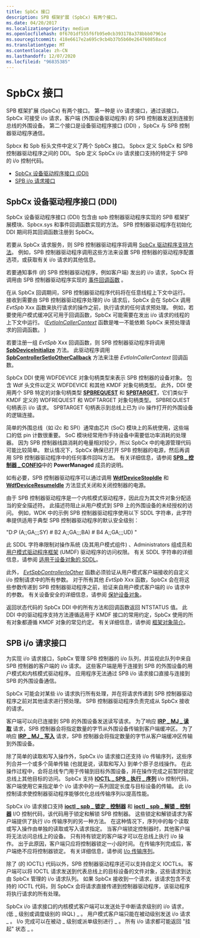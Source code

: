 ```yaml
---
title: SpbCx 接口
description: SPB 框架扩展 (SpbCx) 有两个接口。
ms.date: 04/20/2017
ms.localizationpriority: medium
ms.openlocfilehash: 0f6701df555f6fb95e0cb393178a378bbb07961e
ms.sourcegitcommit: 418e6617e2a695c9cb4b37b5b60e264760858acd
ms.translationtype: MT
ms.contentlocale: zh-CN
ms.lasthandoff: 12/07/2020
ms.locfileid: "96835385"
---
```

# <a name="spbcx-interfaces"></a>SpbCx 接口


SPB 框架扩展 (SpbCx) 有两个接口。 第一种是 i/o 请求接口，通过该接口，SpbCx 可接受 i/o 请求，客户端 (外围设备驱动程序) 的 SPB 控制器发送到连接到总线的外围设备。 第二个接口是设备驱动程序接口 (DDI) ，SpbCx 与 SPB 控制器驱动程序通信。

Spbcx 和 Spb 标头文件中定义了两个 SpbCx 接口。 Spbcx 定义 SpbCx 和 SPB 控制器驱动程序之间的 DDI。 Spb 定义 SpbCx i/o 请求接口支持的特定于 SPB 的 i/o 控制代码。

-   [SpbCx 设备驱动程序接口 (DDI) ](#spbcx-device-driver-interface-ddi)
-   [SPB i/o 请求接口](#spb-io-request-interface)

## <a name="spbcx-device-driver-interface-ddi"></a>SpbCx 设备驱动程序接口 (DDI) 


SpbCx 设备驱动程序接口 (DDI) 包含由 spb 控制器驱动程序实现的 SPB 框架扩展模块、Spbcx.sys 和事件回调函数实现的方法。 SPB 控制器驱动程序在初始化 DDI 期间将其回调函数注册到 SpbCx。

若要从 SpbCx 请求服务，则 SPB 控制器驱动程序将调用 [SpbCx 驱动程序支持方法](/previous-versions/hh450910(v=vs.85))。 例如，SPB 控制器驱动程序调用这些方法来设置 SPB 控制器的驱动程序配置选项，或获取有关 i/o 请求的其他信息。

若要通知事件 (的 SPB 控制器驱动程序，例如客户端) 发出的 i/o 请求，SpbCx 将调用由 SPB 控制器驱动程序实现的 [事件回调函数](/previous-versions/hh450911(v=vs.85)) 。

在从 SpbCx 回调期间，SPB 控制器驱动程序代码将在任意线程上下文中运行。 接收到需要由 SPB 控制器驱动程序处理的 i/o 请求后，SpbCx 会在 SpbCx 调用 *EvtSpb* Xxx 函数来执行请求的操作之前，执行请求的任何请求预处理。 例如，若要使用户模式缓冲区可用于回调函数，SpbCx 可能需要在发出 i/o 请求的线程的上下文中运行。  ([*EvtIoInCallerContext*](/windows-hardware/drivers/ddi/wdfdevice/nc-wdfdevice-evt_wdf_io_in_caller_context) 函数是唯一不能依赖 SpbCx 来预处理请求的回调函数。 ) 

若要注册一组 *EvtSpb* Xxx 回调函数，则 SPB 控制器驱动程序将调用 [**SpbDeviceInitialize**](/windows-hardware/drivers/ddi/spbcx/nf-spbcx-spbdeviceinitialize) 方法。 此驱动程序调用 [**SpbControllerSetIoOtherCallback**](/windows-hardware/drivers/ddi/spbcx/nf-spbcx-spbcontrollersetioothercallback) 方法来注册 *EvtIoInCallerContext* 回调函数。

SpbCx DDI 使用 WDFDEVICE 对象句柄类型来表示 SPB 控制器的设备对象。 包含 Wdf 头文件以定义 WDFDEVICE 和其他 KMDF 对象句柄类型。 此外，DDI 使用两个 SPB 特定的对象句柄类型 [**SPBREQUEST**](./spbcx-object-handles.md) 和 [**SPBTARGET**](./spbcx-object-handles.md)，它们类似于 KMDF 定义的 WDFREQUEST 和 WDFTARGET 对象句柄类型。 SPBREQUEST 句柄表示 i/o 请求。 SPBTARGET 句柄表示到总线上已为 i/o 操作打开的外围设备的逻辑连接。

简单的外围总线（如 i2c 和 SPI）通常由芯片 (SoC) 模块上的系统使用，这些端口的低 pin 计数很重要。 SoC 模块经常用作手持设备中需要低功率消耗的处理器。 因为 SPB 控制器线路消耗的电量相对较少，所以 SpbCx 中的电源管理代码可能比较简单。 默认情况下，SpbCx 确保已打开 SPB 控制器的电源，然后再调用 SPB 控制器驱动程序中的任何事件回叫方法。 有关详细信息，请参阅 [**SPB \_ 控制器 \_ CONFIG**](/windows-hardware/drivers/ddi/spbcx/ns-spbcx-_spb_controller_config)中的 **PowerManaged** 成员的说明。

如有必要，SPB 控制器驱动程序可以通过调用 [**WdfDeviceStopIdle**](/windows-hardware/drivers/ddi/wdfdevice/nf-wdfdevice-wdfdevicestopidle) 和 [**WdfDeviceResumeIdle**](/windows-hardware/drivers/ddi/wdfdevice/nf-wdfdevice-wdfdeviceresumeidle) 方法显式关闭和关闭控制器的电源。

由于 SPB 控制器驱动程序是一个内核模式驱动程序，因此应为其文件对象分配适当的安全描述符。 此描述符阻止从用户模式到 SPB 上的外围设备的未经授权的访问。 例如，WDK 中的示例 SPB 控制器驱动程序使用以下 SDDL 字符串，此字符串提供适用于典型 SPB 控制器驱动程序的默认安全级别：

"D:P (A;;GA;;;SY) # B2 A;;GA;;;BA) # B4 A;;GA;;;UD) "

此 SDDL 字符串限制对操作系统 (及其用户模式组件) 、Administrators 组成员和 [用户模式驱动程序框架](../wdf/overview-of-the-umdf.md) (UMDF) 驱动程序的访问权限。 有关 SDDL 字符串的详细信息，请参阅 [适用于设备对象的 SDDL](../kernel/sddl-for-device-objects.md)。

此外， [*EvtSpbControllerIoOther*](/windows-hardware/drivers/ddi/spbcx/nc-spbcx-evt_spb_controller_other) 函数必须验证从用户模式客户端接收的自定义 i/o 控制请求中的所有参数。 对于所有其他 *EvtSpb* Xxx 函数，SpbCx 会在将这些参数传递到 SPB 控制器驱动程序之前，验证来自用户模式客户端的 i/o 请求中的参数。 有关设备安全的详细信息，请参阅 [保护设备对象](../kernel/controlling-device-access.md)。

返回状态代码的 SpbCx DDI 中的所有方法和回调函数返回 NTSTATUS 值。 此 DDI 中的驱动程序支持方法遵循适用于 KMDF 接口的常用约定，SpbCx 使用的所有对象都遵循 KMDF 对象的常见约定。 有关详细信息，请参阅 [框架对象简介](../wdf/introduction-to-framework-objects.md)。

## <a name="spb-io-request-interface"></a>SPB i/o 请求接口


为实现 i/o 请求接口，SpbCx 管理 SPB 控制器的 i/o 队列，并监视此队列中来自 SPB 控制器的客户端的 i/o 请求。 这些客户端是用于连接到 SPB 的外围设备的用户模式和内核模式驱动程序。 应用程序无法通过 SPB i/o 请求接口直接与连接到 SPB 的外围设备通信。

SpbCx 可能会对某些 i/o 请求执行所有处理，并在将请求传递到 SPB 控制器驱动程序之前对其他请求进行预处理。 SPB 控制器驱动程序负责完成从 SpbCx 接收的请求。

客户端可以向已连接到 SPB 的外围设备发送读写请求。 为了响应 [**IRP \_ MJ \_ 读取**](/previous-versions/ff546883(v=vs.85)) 请求，SPB 控制器会将指定数量的字节从外围设备传输到客户端缓冲区。 为了响应 [**IRP \_ MJ \_ 写入**](/previous-versions/ff546904(v=vs.85)) 请求，SPB 控制器会将指定数量的字节从客户端缓冲区传输到外围设备。

除了简单的读取和写入操作外，SpbCx i/o 请求接口还支持 i/o 传输序列，这些序列合并一个或多个简单传输 (也就是说，读取和写入) 到单个原子总线操作。 在此操作过程中，会将总线专门用于传输到目标外围设备，并在操作完成之前暂时锁定总线上其他目标的访问。 SpbCx 支持 [**IOCTL \_ SPB \_ 执行 \_ 序列**](https://msdn.microsoft.com/library/windows/hardware/hh450857) i/o 控制代码，客户端使用它来指定单个 i/o 请求中的一系列固定长度与目标设备的传输。 此 i/o 控制请求使控制器驱动程序能够优化总线传输序列以提高性能。

SpbCx i/o 请求接口支持 [**ioctl \_ spb \_ 锁定 \_ 控制器**](https://msdn.microsoft.com/library/windows/hardware/hh450858) 和 [**ioctl \_ spb \_ 解锁 \_ 控制器**](https://msdn.microsoft.com/library/windows/hardware/hh450859) I/O 控制代码，该代码用于锁定和解锁 SPB 控制器。 这些锁定和解锁请求为客户端提供了执行 i/o 传输序列的另一种方法。 在这种情况下，序列中的每个读取或写入操作由单独的读取或写入请求指定。 当客户端锁定控制器时，其他客户端将无法访问总线上的设备。 只有持有锁定的客户端才可以在总线上执行 i/o 操作。 出于此原因，客户端只应将控制器锁定一小段时间。 在传输序列完成后，客户端绝不应将控制器锁定。 有关详细信息，请参阅 [I/o 传输序列](./i-o-transfer-sequences.md)。

除了 (的 IOCTL) 代码以外，SPB 控制器驱动程序还可以支持自定义 IOCTLs。 客户端可以将 IOCTL 请求发送到代表总线上的目标设备的文件对象，这些请求到达由 SpbCx 管理的 i/o 请求队列。 如果 SpbCx 接收到一个请求，该请求包含不支持的 IOCTL 代码，则 SpbCx 会将请求直接传递到控制器驱动程序，该驱动程序将执行请求的所有处理。

SpbCx i/o 请求接口的内核模式客户端可以发送处于中断请求级别的 i/o 请求， (低 \_ 级别或调度级别的 IRQL) \_ 。 用户模式客户端只能在被动级别发送 i/o 请求 \_ 。 I/o 完成可以在被动 \_ 级别或派单级别进行 \_ 。 所有 i/o 请求都可能返回 "挂起" 状态 \_ 。

